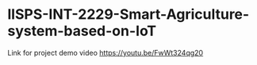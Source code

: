 # llSPS-INT-2229-Smart-Agriculture-system-based-on-IoT
Link for project demo video
https://youtu.be/FwWt324qg20
